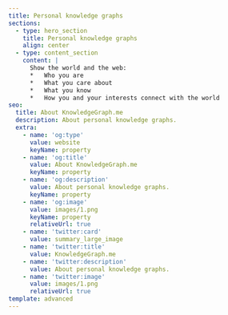 ```yaml
---
title: Personal knowledge graphs
sections:
  - type: hero_section
    title: Personal knowledge graphs
    align: center
  - type: content_section
    content: |
      Show the world and the web:
      *   Who you are
      *   What you care about
      *   What you know
      *   How you and your interests connect with the world
seo:
  title: About KnowledgeGraph.me
  description: About personal knowledge graphs.
  extra:
    - name: 'og:type'
      value: website
      keyName: property
    - name: 'og:title'
      value: About KnowledgeGraph.me
      keyName: property
    - name: 'og:description'
      value: About personal knowledge graphs.
      keyName: property
    - name: 'og:image'
      value: images/1.png
      keyName: property
      relativeUrl: true
    - name: 'twitter:card'
      value: summary_large_image
    - name: 'twitter:title'
      value: KnowledgeGraph.me
    - name: 'twitter:description'
      value: About personal knowledge graphs.
    - name: 'twitter:image'
      value: images/1.png
      relativeUrl: true
template: advanced
---
```

